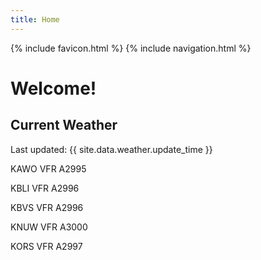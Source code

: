 ```yaml
---
title: Home
---
```

{% include favicon.html %}
{% include navigation.html %}
# Welcome!

## Current Weather

Last updated: {{ site.data.weather.update_time }}

KAWO VFR A2995

KBLI VFR A2996

KBVS VFR A2996

KNUW VFR A3000

KORS VFR A2997


